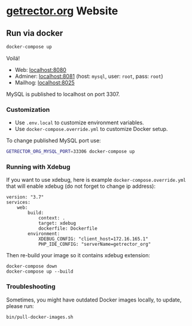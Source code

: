 # [getrector.org](https://getrector.org) Website

## Run via docker

```bash
docker-compose up
```

Voilá!

- Web: [localhost:8080](http://localhost:8080)
- Adminer: [localhost:8081](http://localhost:8081) (host: `mysql`, user: `root`, pass: `root`)
- Mailhog: [localhost:8025](http://localhost:8025)


MySQL is published to localhost on port 3307.

### Customization

- Use `.env.local` to customize environment variables.
- Use `docker-compose.override.yml` to customize Docker setup.

To change published MySQL port use:
```bash
GETRECTOR_ORG_MYSQL_PORT=33306 docker-compose up
```

### Running with Xdebug
If you want to use xdebug, here is example `docker-compose.override.yml` that will enable xdebug (do not forget to change ip address):
```
version: "3.7"
services:
    web:
        build:
            context: .
            target: xdebug
            dockerfile: Dockerfile
        environment:
            XDEBUG_CONFIG: "client_host=172.16.165.1"
            PHP_IDE_CONFIG: "serverName=getrector_org"

```

Then re-build your image so it contains xdebug extension:
```
docker-compose down
docker-compose up --build
```

### Troubleshooting

Sometimes, you might have outdated Docker images locally, to update, please run:

```bash
bin/pull-docker-images.sh
```

